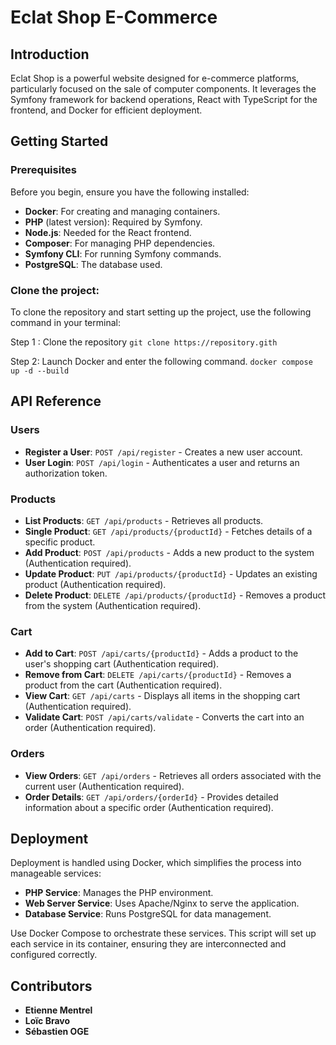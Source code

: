 # Eclat Shop E-Commerce

## Introduction

Eclat Shop is a powerful website designed for e-commerce platforms, particularly focused on the sale of computer components. It leverages the Symfony framework for backend operations, React with TypeScript for the frontend, and Docker for efficient deployment.

## Getting Started

### Prerequisites

Before you begin, ensure you have the following installed:

- **Docker**: For creating and managing containers.
- **PHP** (latest version): Required by Symfony.
- **Node.js**: Needed for the React frontend.
- **Composer**: For managing PHP dependencies.
- **Symfony CLI**: For running Symfony commands.
- **PostgreSQL**: The database used.

### Clone the project:

To clone the repository and start setting up the project, use the following command in your terminal:

Step 1 : Clone the repository
```git clone https://repository.gith```
 
Step 2: Launch Docker and enter the following command.
```docker compose up -d --build```

## API Reference

### Users
- **Register a User**: `POST /api/register` - Creates a new user account.
- **User Login**: `POST /api/login` - Authenticates a user and returns an authorization token.

### Products
- **List Products**: `GET /api/products` - Retrieves all products.
- **Single Product**: `GET /api/products/{productId}` - Fetches details of a specific product.
- **Add Product**: `POST /api/products` - Adds a new product to the system (Authentication required).
- **Update Product**: `PUT /api/products/{productId}` - Updates an existing product (Authentication required).
- **Delete Product**: `DELETE /api/products/{productId}` - Removes a product from the system (Authentication required).

### Cart
- **Add to Cart**: `POST /api/carts/{productId}` - Adds a product to the user's shopping cart (Authentication required).
- **Remove from Cart**: `DELETE /api/carts/{productId}` - Removes a product from the cart (Authentication required).
- **View Cart**: `GET /api/carts` - Displays all items in the shopping cart (Authentication required).
- **Validate Cart**: `POST /api/carts/validate` - Converts the cart into an order (Authentication required).

### Orders
- **View Orders**: `GET /api/orders` - Retrieves all orders associated with the current user (Authentication required).
- **Order Details**: `GET /api/orders/{orderId}` - Provides detailed information about a specific order (Authentication required).

## Deployment

Deployment is handled using Docker, which simplifies the process into manageable services:

- **PHP Service**: Manages the PHP environment.
- **Web Server Service**: Uses Apache/Nginx to serve the application.
- **Database Service**: Runs PostgreSQL for data management.

Use Docker Compose to orchestrate these services. This script will set up each service in its container, ensuring they are interconnected and configured correctly.

## Contributors
- **Etienne Mentrel**
- **Loïc Bravo**
- **Sébastien OGE**
